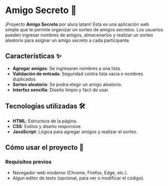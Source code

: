 # Amigo Secreto 🎁

¡Proyecto **Amigo Secreto** por alura latam! Esta es una aplicación web simple que te permite organizar un sorteo de amigos secretos. Los usuarios pueden ingresar nombres de amigos, almacenarlos y realizar un sorteo aleatorio para asignar un amigo secreto a cada participante.

## Características ✨

- **Agregar amigos**: Se ingresaran nombres a una lista.
- **Validación de entrada**: Seguridad contra lista vacia o nombres duplicados
- **Sorteo aleatorio**: Se podra elegir un amigo aleatorio.
- **Interfaz sencilla**: Diseño limpio y fácil de usar.

## Tecnologías utilizadas 🛠️

- **HTML**: Estructura de la página.
- **CSS**: Estilos y diseño responsive.
- **JavaScript**: Lógica para agregar amigos y realizar el sorteo.

## Cómo usar el proyecto 🚀

### Requisitos previos

- Navegador web moderno (Chrome, Firefox, Edge, etc.).
- Algun editor de texto (opcional, para ver o modificar el código).

